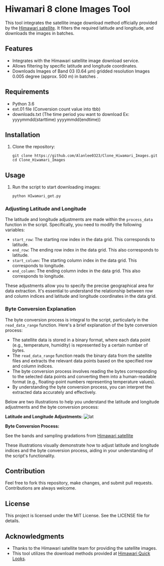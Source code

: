 # Hiwamari 8 clone Images Tool

This tool integrates the satellite image download method officially provided by the [Himawari satellite](http://quicklooks.cr.chiba-u.ac.jp/~himawari_movie/rd_gridded.html). It filters the required latitude and longitude, and downloads the images in batches.

## Features

- Integrates with the Himawari satellite image download service.
- Allows filtering by specific latitude and longitude coordinates.
- Downloads Images of Band 03 (0.64 μm) gridded resolution Images 0.005 degree (approx. 500 m)  in batches .

## Requirements
- Python 3.6
- ext.01 file (Conversion count value into tbb)
- downloads.txt (The time period you want to download Ex: yyyymmdd(starttime) yyyymmdd(endtime))

## Installation

1. Clone the repository:
    ```
    git clone https://github.com/Alanlee0323/Clone_Hiwamari_Images.git
    cd Clone_Hiwamari_Images
    ```
## Usage

1. Run the script to start downloading images:
    ```bash
    python HIwamari_get.py
    ```

### Adjusting Latitude and Longitude

The latitude and longitude adjustments are made within the `process_data` function in the script. Specifically, you need to modify the following variables:

- `start_row`: The starting row index in the data grid. This corresponds to latitude.
- `end_row`: The ending row index in the data grid. This also corresponds to latitude.
- `start_column`: The starting column index in the data grid. This corresponds to longitude.
- `end_column`: The ending column index in the data grid. This also corresponds to longitude.

These adjustments allow you to specify the precise geographical area for data extraction. It's essential to understand the relationship between row and column indices and latitude and longitude coordinates in the data grid.

### Byte Conversion Explanation

The byte conversion process is integral to the script, particularly in the `read_data_range` function. Here's a brief explanation of the byte conversion process:

- The satellite data is stored in a binary format, where each data point (e.g., temperature, humidity) is represented by a certain number of bytes.
- The `read_data_range` function reads the binary data from the satellite files and extracts the relevant data points based on the specified row and column indices.
- The byte conversion process involves reading the bytes corresponding to the selected data points and converting them into a human-readable format (e.g., floating-point numbers representing temperature values).
- By understanding the byte conversion process, you can interpret the extracted data accurately and effectively.

Below are two illustrations to help you understand the latitude and longitude adjustments and the byte conversion process:

**Latitude and Longitude Adjustments:**
![lat](https://github.com/Alanlee0323/Clone_Hiwamari_Images/assets/95911604/0c469f36-e2c8-4fac-adcf-ee82b0923d4a)

**Byte Conversion Process:**

See the bands and sampling gradations from [Himawari satellite](http://quicklooks.cr.chiba-u.ac.jp/~himawari_movie/rd_gridded.html) 

These illustrations visually demonstrate how to adjust latitude and longitude indices and the byte conversion process, aiding in your understanding of the script's functionality.


## Contribution

Feel free to fork this repository, make changes, and submit pull requests. Contributions are always welcome.

## License

This project is licensed under the MIT License. See the LICENSE file for details.

## Acknowledgments

- Thanks to the Himawari satellite team for providing the satellite images.
- This tool utilizes the download methods provided at [Himawari Quick Looks](http://quicklooks.cr.chiba-u.ac.jp/~himawari_movie/rd_gridded.html).
